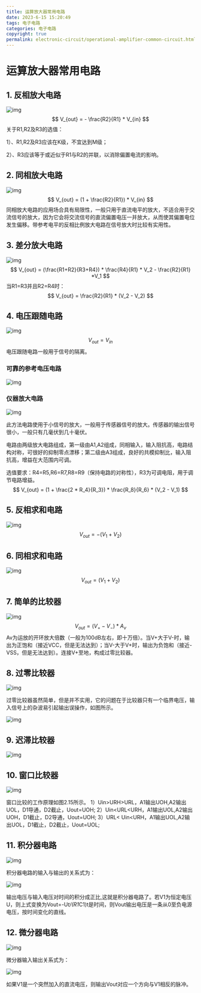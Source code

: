 ```yaml
---
title: 运算放大器常用电路
date: 2023‎-6‎-‎15‎ ‏‎15:20:49
tags: 电子电路
categories: 电子电路
copyright: true
permalink: electronic-circuit/operational-amplifier-common-circuit.html
---
```


# 运算放大器常用电路

## 1. 反相放大电路

![img](./运算放大器常用电路/assets/v2-f63edf4cbe2d26d9f76540c01861ce9d_720w.png)
$$
V_{out} = - \frac{R2}{R1} * V_{in}
$$
关于R1,R2及R3的选值：

1）、R1,R2及R3应该在K级，不宜达到M级；

2）、R3应该等于或近似于R1与R2的并联，以消除偏置电流的影响。

## 2. 同相放大电路

![img](./运算放大器常用电路/assets/v2-49cbe3379703399fdc35fa48fba4d024_720w.png)
$$
V_{out} = (1 + \frac{R2}{R1}) * V_{in}
$$
同相放大电路的应用场合具有局限性，一般只用于直流电平的放大，不适合用于交流信号的放大，因为它会将交流信号的直流偏置电压一并放大，从而使其偏置电位发生偏移。带参考电平的反相比例放大电路在信号放大时比较有实用性。

## 3. 差分放大电路

![img](./运算放大器常用电路/assets/v2-600c89ea21b42afef003b5ba0b4d4fe4_720w.png)
$$
V_{out} = (\frac{R1+R2}{R3+R4}) * \frac{R4}{R1} * V_2 -  \frac{R2}{R1} *V_1
$$
当R1=R3并且R2=R4时：
$$
V_{out} = \frac{R2}{R1} * (V_2 - V_2)
$$

## 4. 电压跟随电路

![img](./运算放大器常用电路/assets/v2-f444a6b439522a20877911001278aa3d_720w.png)
$$
V_{out} = V_{in}
$$
电压跟随电路一般用于信号的隔离。

### 可靠的参考电压电路

![img](./运算放大器常用电路/assets/v2-f8a066ae6f1913399d4950271b267b57_720w.png)

### 仪器放大电路

![img](./运算放大器常用电路/assets/v2-a43a8a58daef5e762d9910b3245a9bf8_720w.png)

此方法电路使用于小信号的放大，一般用于传感器信号的放大。传感器的输出信号很小，一般只有几毫伏到几十毫伏。

电路由两级放大电路组成，第一级由A1,A2组成，同相输入，输入阻抗高，电路结构对称，可很好的抑制零点漂移；第二级由A3组成，良好的共模抑制比，输入阻抗高，增益在大范围内可调。

选值要求：R4=R5,R6=R7,R8=R9（保持电路的对称性），R3为可调电阻，用于调节电路增益。
$$
V_{out} = (1 + \frac{2 * R_4}{R_3}) * \frac{R_8}{R_6} * (V_2 - V_1)
$$

## 5. 反相求和电路

![img](./运算放大器常用电路/assets/1629421838564031586th.png)
$$
V_{out} = -(V_1 + V_2)
$$


## 6. 同相求和电路

![img](./运算放大器常用电路/assets/1629421880862032443th.png)
$$
V_{out} = (V_1 + V_2)
$$

## 7. 简单的比较器

![img](./运算放大器常用电路/assets/v2-3b1524a5a6fbf59beb6d8b7f7ab9ab2b_720w.png)
$$
V_{out} = (V_+ - V_-) * A_v
$$
Av为运放的开环放大倍数（一般为100dB左右，即十万倍）。当V+大于V-时，输出为正饱和（接近VCC，但是无法达到）；当V-大于V+时，输出为负饱和（接近-VSS，但是无法达到）。连接V+至地，构成过零比较器。

## 8. 过零比较器

![img](./运算放大器常用电路/assets/v2-912ee678218f0167790e0e3e3618a14a_720w.png)

过零比较器虽然简单，但是并不实用，它的问题在于比较器只有一个临界电压，输入信号上的杂波易引起输出误操作，如图所示。

![img](./运算放大器常用电路/assets/v2-d287bcae440e8a7014de75cf692c1728_720w.webp)

## 9. 迟滞比较器

![img](./运算放大器常用电路/assets/v2-e78ea56facdac558fa0ddcf64fd64b23_720w.png)

## 10. 窗口比较器

![img](https://pic1.zhimg.com/80/v2-12909c84ac1737620872540468abc3a4_720w.webp)

窗口比较的工作原理如图2.15所示。
1）Uin>URH>URL，A1输出UOH,A2输出UOL，D1导通，D2截止，Uout=UOH;
2）Uin<URL<URH，A1输出UOL,A2输出UOH，D1截止，D2导通，Uout=UOH;
3）URL< Uin<URH，A1输出UOL,A2输出UOL，D1截止，D2截止，Uout=UOL;

## 11. 积分器电路

![img](./运算放大器常用电路/assets/1629421951192030885th.png)

积分器电路的输入与输出的关系式为：

![img](./运算放大器常用电路/assets/1629421981767002970th.png)

输出电压与输入电压对时间的积分成正比,这就是积分器电路了。若V1为恒定电压U，则上式变换为Vout=-U*t/(R1*C1)t是时间，则Vout输出电压是一条从0至负电源电压，按时间变化的直线。

## 12. 微分器电路

![img](./运算放大器常用电路/assets/1629422007742054153th.png)

微分器输入输出关系式为：

![img](./运算放大器常用电路/assets/1629422035572037213th.png)

如果V1是一个突然加入的直流电压，则输出Vout对应一个方向与V1相反的脉冲。